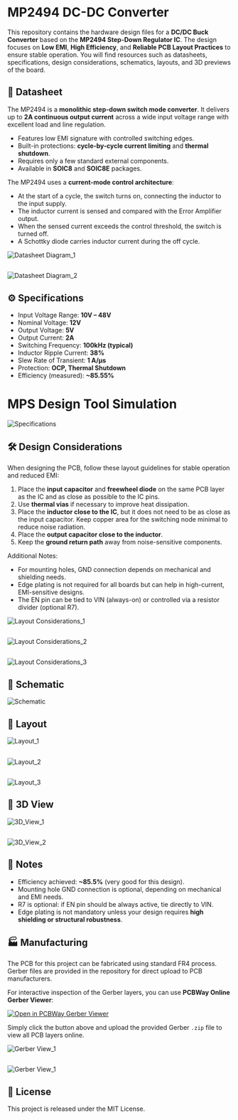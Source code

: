 # MP2494 DC-DC Converter

This repository contains the hardware design files for a **DC/DC Buck Converter** based on the **MP2494 Step-Down Regulator IC**. The design focuses on **Low EMI**, **High Efficiency**, and **Reliable PCB Layout Practices** to ensure stable operation. You will find resources such as datasheets, specifications, design considerations, schematics, layouts, and 3D previews of the board.  

## 📑 Datasheet  

The MP2494 is a **monolithic step-down switch mode converter**. It delivers up to **2A continuous output current** across a wide input voltage range with excellent load and line regulation.  

- Features low EMI signature with controlled switching edges.  
- Built-in protections: **cycle-by-cycle current limiting** and **thermal shutdown**.  
- Requires only a few standard external components.  
- Available in **SOIC8** and **SOIC8E** packages.  

The MP2494 uses a **current-mode control architecture**:  
- At the start of a cycle, the switch turns on, connecting the inductor to the input supply.  
- The inductor current is sensed and compared with the Error Amplifier output.  
- When the sensed current exceeds the control threshold, the switch is turned off.  
- A Schottky diode carries inductor current during the off cycle.  

![Datasheet Diagram_1](https://raw.githubusercontent.com/mustafaeminadak/MP2494-DC-DC-Converter/main/MP2494-DC-DC-Converter/Hardware/Project_MP2494/Images/MP2494_Datasheet_1.png)
##
![Datasheet Diagram_2](https://raw.githubusercontent.com/mustafaeminadak/MP2494-DC-DC-Converter/main/MP2494-DC-DC-Converter/Hardware/Project_MP2494/Images/MP2494_Datasheet_2.png)

## ⚙️ Specifications

* Input Voltage Range: **10V – 48V**
* Nominal Voltage: **12V**
* Output Voltage: **5V**
* Output Current: **2A**
* Switching Frequency: **100kHz (typical)**
* Inductor Ripple Current: **38%**
* Slew Rate of Transient: **1 A/µs**
* Protection: **OCP, Thermal Shutdown**
* Efficiency (measured): **~85.55%**

# MPS Design Tool Simulation
![Specifications](https://raw.githubusercontent.com/mustafaeminadak/MP2494-DC-DC-Converter/main/MP2494-DC-DC-Converter/Hardware/Project_MP2494/Images/MPS-DCDC-Designer-MP2494.png)

## 🛠️ Design Considerations

When designing the PCB, follow these layout guidelines for stable operation and reduced EMI:

1. Place the **input capacitor** and **freewheel diode** on the same PCB layer as the IC and as close as possible to the IC pins.
2. Use **thermal vias** if necessary to improve heat dissipation.
3. Place the **inductor close to the IC**, but it does not need to be as close as the input capacitor. Keep copper area for the switching node minimal to reduce noise radiation.
4. Place the **output capacitor close to the inductor**.
5. Keep the **ground return path** away from noise-sensitive components.

Additional Notes:

* For mounting holes, GND connection depends on mechanical and shielding needs.
* Edge plating is not required for all boards but can help in high-current, EMI-sensitive designs.
* The EN pin can be tied to VIN (always-on) or controlled via a resistor divider (optional R7).

![Layout Considerations_1](https://raw.githubusercontent.com/mustafaeminadak/MP2494-DC-DC-Converter/main/MP2494-DC-DC-Converter/Hardware/Project_MP2494/Images/Layout_Consideration_1.png)
##
![Layout Considerations_2](https://raw.githubusercontent.com/mustafaeminadak/MP2494-DC-DC-Converter/main/MP2494-DC-DC-Converter/Hardware/Project_MP2494/Images/Layout_Consideration_2.png)
##
![Layout Considerations_3](https://raw.githubusercontent.com/mustafaeminadak/MP2494-DC-DC-Converter/main/MP2494-DC-DC-Converter/Hardware/Project_MP2494/Images/Layout_Consideration_3.png)


## 📐 Schematic

![Schematic](https://raw.githubusercontent.com/mustafaeminadak/MP2494-DC-DC-Converter/main/MP2494-DC-DC-Converter/Hardware/Project_MP2494/Images/Schematic.png)

## 🧩 Layout

![Layout_1](https://raw.githubusercontent.com/mustafaeminadak/MP2494-DC-DC-Converter/main/MP2494-DC-DC-Converter/Hardware/Project_MP2494/Images/Layout_1.png)
##
![Layout_2](https://raw.githubusercontent.com/mustafaeminadak/MP2494-DC-DC-Converter/main/MP2494-DC-DC-Converter/Hardware/Project_MP2494/Images/Layout_Top.png)
##
![Layout_3](https://raw.githubusercontent.com/mustafaeminadak/MP2494-DC-DC-Converter/main/MP2494-DC-DC-Converter/Hardware/Project_MP2494/Images/Layout_Bottom.png)

## 🎨 3D View

![3D_View_1](https://raw.githubusercontent.com/mustafaeminadak/MP2494-DC-DC-Converter/main/MP2494-DC-DC-Converter/Hardware/Project_MP2494/Images/Project_MP2494_3D_1.png)
##
![3D_View_2](https://raw.githubusercontent.com/mustafaeminadak/MP2494-DC-DC-Converter/main/MP2494-DC-DC-Converter/Hardware/Project_MP2494/Images/Project_MP2494_3D_2.png)

## 📌 Notes

* Efficiency achieved: **~85.5%** (very good for this design).
* Mounting hole GND connection is optional, depending on mechanical and EMI needs.
* R7 is optional: if EN pin should be always active, tie directly to VIN.
* Edge plating is not mandatory unless your design requires **high shielding or structural robustness**.

## 🏭 Manufacturing

The PCB for this project can be fabricated using standard FR4 process.  
Gerber files are provided in the repository for direct upload to PCB manufacturers.

For interactive inspection of the Gerber layers, you can use **PCBWay Online Gerber Viewer**:  

[![Open in PCBWay Gerber Viewer](https://img.shields.io/badge/Open%20Gerber%20Viewer-PCBWay-brightgreen?style=for-the-badge&logo=pcb)](https://www.pcbway.com/project/OnlineGerberViewer.html)

Simply click the button above and upload the provided Gerber `.zip` file to view all PCB layers online.

![Gerber View_1](https://raw.githubusercontent.com/mustafaeminadak/MP2494-DC-DC-Converter/main/MP2494-DC-DC-Converter/Hardware/Project_MP2494/Images/GerberView_1.png)
##
![Gerber View_1](https://raw.githubusercontent.com/mustafaeminadak/MP2494-DC-DC-Converter/main/MP2494-DC-DC-Converter/Hardware/Project_MP2494/Images/GerberView_2.png)

## 📜 License 
This project is released under the MIT License.
